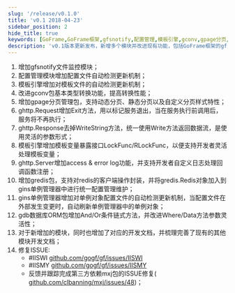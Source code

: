 ```yaml
---
slug: '/release/v0.1.0'
title: 'v0.1 2018-04-23'
sidebar_position: 2
hide_title: true
keywords: [GoFrame,GoFrame框架,gfsnotify,配置管理,模板引擎,gconv,gpage分页,ghttp,gredis包,gdb数据库ORM]
description: 'v0.1版本更新发布，新增多个模块并改进现有功能，包括GoFrame框架的gfsnotify文件监控、配置和模板引擎更新机制、gconv类型转换、gpage分页管理、多样化日志处理、gredis封装Redis操作，增强ghttp和gdb功能，提供详细开发文档，并修复多项问题。'
---
```


1. 增加gfsnotify文件监控模块；
2. 配置管理模块增加配置文件自动检测更新机制；
3. 模板引擎增加对模板文件的自动检测更新机制；
4. 改进gconv包基本类型转换功能，提高转换性能；
5. 增加gpage分页管理包，支持动态分页、静态分页以及自定义分页样式特性；
6. ghttp.Request增加Exit方法，用以标记服务退出，当在服务执行前调用后，服务将不再执行；
7. ghttp.Response去掉WriteString方法，统一使用Write方法返回数据流，是使用灵活的参数形式；
8. 模板引擎增加模板变量暴露接口LockFunc/RLockFunc，以便支持开发者灵活处理模板变量；
9. ghttp.Server增加access & error log功能，并支持开发者自定义日志处理回调函数注册；
10. 增加gredis包，支持对redis的客户端操作封装，并将gredis.Redis对象加入到gins单例管理器中进行统一配置管理维护；
11. gins单例管理器增加对单例对象配置文件的自动检测更新机制，当配置文件在外部发生变更时，自动刷新单例管理器中的单例对象；
12. gdb数据库ORM包增加And/Or条件链式方法，并改进Where/Data方法参数灵活性；
13. 对于新增加的模块，同时也增加了对应的开发文档，并梳理完善了现有的其他模块开发文档；
14. 修复ISSUE:
    - #IISWI [github.com/gogf/gf/issues/IISWI](http://github.com/gogf/gf/issues/IISWI)
    - #IISMY [github.com/gogf/gf/issues/IISMY](http://github.com/gogf/gf/issues/IISMY)
    - 反馈并跟踪完成第三方依赖mxj包的ISSUE修复( [github.com/clbanning/mxj/issues/48](http://github.com/clbanning/mxj/issues/48))；